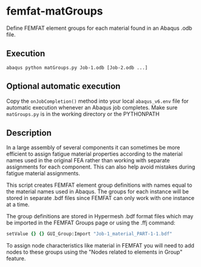 # femfat-matGroups
Define FEMFAT element groups for each material found in an Abaqus .odb file.

## Execution

    abaqus python matGroups.py Job-1.odb [Job-2.odb ...]

## Optional automatic execution

Copy the `onJobCompletion()` method into your local `abaqus_v6.env` file for
automatic execution whenever an Abaqus job completes. Make sure `matGroups.py`
is in the working directory or the PYTHONPATH

## Description

In a large assembly of several components it can sometimes be more efficient to
assign fatigue material properties according to the material names used in the original
FEA rather than working with separate assignments for each component. This can
also help avoid mistakes during fatigue material assignments.

This script creates FEMFAT element group definitions with names equal to the
material names used in Abaqus. The groups for each instance will be stored in
separate .bdf files since FEMFAT can only work with one instance at a time.

The group definitions are stored in Hypermesh .bdf format files which may be
imported in the FEMFAT Groups page or using the .ffj command:

```tcl
setValue {} {} GUI_Group:Import "Job-1_material_PART-1-1.bdf"
```

To assign node characteristics like material in FEMFAT you will need to add
nodes to these groups using the "Nodes related to elements in Group" feature.
